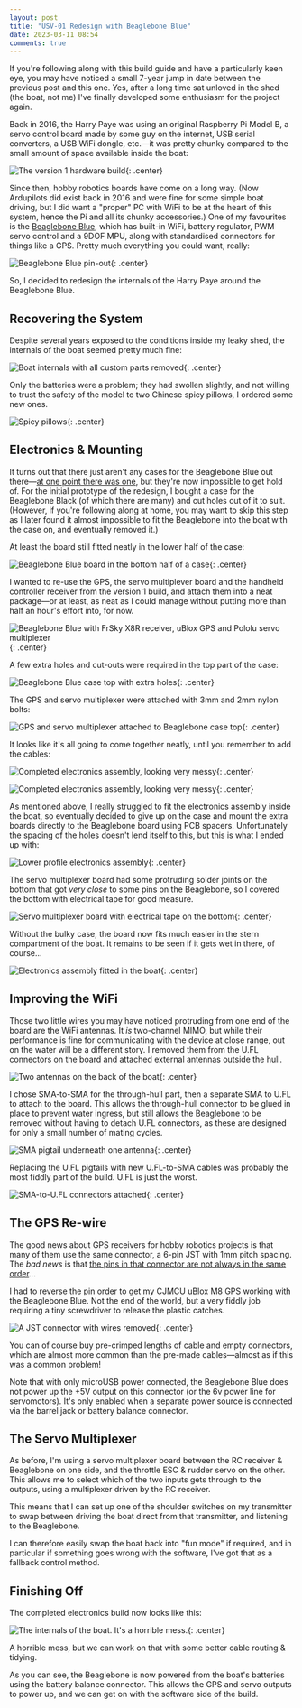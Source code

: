```yaml
---
layout: post
title: "USV-01 Redesign with Beaglebone Blue"
date: 2023-03-11 08:54
comments: true
---
```


If you're following along with this build guide and have a particularly keen eye, you may have noticed a small 7-year jump in date between the previous post and this one. Yes, after a long time sat unloved in the shed (the boat, not me) I've finally developed some enthusiasm for the project again.

Back in 2016, the Harry Paye was using an original Raspberry Pi Model B, a servo control board made by some guy on the internet, USB serial converters, a USB WiFi dongle, etc.&mdash;it was pretty chunky compared to the small amount of space available inside the boat:

![The version 1 hardware build](/hardware/usv-01/box7.jpg){: .center}

Since then, hobby robotics boards have come on a long way. (Now Ardupilots did exist back in 2016 and were fine for some simple boat driving, but I did want a "proper" PC with WiFi to be at the heart of this system, hence the Pi and all its chunky accessories.) One of my favourites is the [Beaglebone Blue](https://beagleboard.org/blue), which has built-in WiFi, battery regulator, PWM servo control and a 9DOF MPU, along with standardised connectors for things like a GPS. Pretty much everything you could want, really:

![Beaglebone Blue pin-out](/hardware/usv-01/beaglebone-pinout.jpg){: .center}

So, I decided to redesign the internals of the Harry Paye around the Beaglebone Blue.

## Recovering the System

Despite several years exposed to the conditions inside my leaky shed, the internals of the boat seemed pretty much fine:

![Boat internals with all custom parts removed](/hardware/usv-01/rebuild1.jpg){: .center}

Only the batteries were a problem; they had swollen slightly, and not willing to trust the safety of the model to two Chinese spicy pillows, I ordered some new ones.

![Spicy pillows](/hardware/usv-01/rebuild2.jpg){: .center}

## Electronics & Mounting

It turns out that there just aren't any cases for the Beaglebone Blue out there&mdash;[at one point there was one](https://in.rsdelivers.com/product/designspark/cbbblue-clr/designspark-case-for-beaglebone-blue-blue/1442599), but they're now impossible to get hold of. For the initial prototype of the redesign, I bought a case for the Beaglebone Black (of which there are many) and cut holes out of it to suit. (However, if you're following along at home, you may want to skip this step as I later found it almost impossible to fit the Beaglebone into the boat with the case on, and eventually removed it.)

At least the board still fitted neatly in the lower half of the case:

![Beaglebone Blue board in the bottom half of a case](/hardware/usv-01/rebuild3.jpg){: .center}

I wanted to re-use the GPS, the servo multiplever board and the handheld controller receiver from the version 1 build, and attach them into a neat package&mdash;or at least, as neat as I could manage without putting more than half an hour's effort into, for now.

![Beaglebone Blue with FrSky X8R receiver, uBlox GPS and Pololu servo multiplexer](/hardware/usv-01/rebuild4.jpg){: .center}

A few extra holes and cut-outs were required in the top part of the case:

![Beaglebone Blue case top with extra holes](/hardware/usv-01/rebuild5.jpg){: .center}

The GPS and servo multiplexer were attached with 3mm and 2mm nylon bolts:

![GPS and servo multiplexer attached to Beaglebone case top](/hardware/usv-01/rebuild6.jpg){: .center}

It looks like it's all going to come together neatly, until you remember to add the cables:

![Completed electronics assembly, looking very messy](/hardware/usv-01/rebuild7.jpg){: .center}

![Completed electronics assembly, looking very messy](/hardware/usv-01/rebuild8.jpg){: .center}

As mentioned above, I really struggled to fit the electronics assembly inside the boat, so eventually decided to give up on the case and mount the extra boards directly to the Beaglebone board using PCB spacers. Unfortunately the spacing of the holes doesn't lend itself to this, but this is what I ended up with:

![Lower profile electronics assembly](/hardware/usv-01/rebuild12.jpg){: .center}

The servo multiplexer board had some protruding solder joints on the bottom that got *very close* to some pins on the Beaglebone, so I covered the bottom with electrical tape for good measure.

![Servo multiplexer board with electrical tape on the bottom](/hardware/usv-01/rebuild13.jpg){: .center}

Without the bulky case, the board now fits much easier in the stern compartment of the boat. It remains to be seen if it gets wet in there, of course...

![Electronics assembly fitted in the boat](/hardware/usv-01/rebuild14.jpg){: .center}

## Improving the WiFi

Those two little wires you may have noticed protruding from one end of the board are the WiFi antennas. It *is* two-channel MIMO, but while their performance is fine for communicating with the device at close range, out on the water will be a different story. I removed them from the U.FL connectors on the board and attached external antennas outside the hull.

![Two antennas on the back of the boat](/hardware/usv-01/rebuild9.jpg){: .center}

I chose SMA-to-SMA for the through-hull part, then a separate SMA to U.FL to attach to the board. This allows the through-hull connector to be glued in place to prevent water ingress, but still allows the Beaglebone to be removed without having to detach U.FL connectors, as these are designed for only a small number of mating cycles.

![SMA pigtail underneath one antenna](/hardware/usv-01/rebuild10.jpg){: .center}

Replacing the U.FL pigtails with new U.FL-to-SMA cables was probably the most fiddly part of the build. U.FL is just the worst.

![SMA-to-U.FL connectors attached](/hardware/usv-01/rebuild15.jpg){: .center}

## The GPS Re-wire

The good news about GPS receivers for hobby robotics projects is that many of them use the same connector, a 6-pin JST with 1mm pitch spacing. The *bad news* is that [the pins in that connector are not always in the same order](https://discuss.ardupilot.org/uploads/default/original/2X/6/6e2eaa6201a83f92fbc241529087e41ffadd1d01.jpg)...

I had to reverse the pin order to get my CJMCU uBlox M8 GPS working with the Beaglebone Blue. Not the end of the world, but a very fiddly job requiring a tiny screwdriver to release the plastic catches.

![A JST connector with wires removed](/hardware/usv-01/rebuild11.jpg){: .center}

You can of course buy pre-crimped lengths of cable and empty connectors, which are almost more common than the pre-made cables&mdash;almost as if this was a common problem!

Note that with only microUSB power connected, the Beaglebone Blue does not power up the +5V output on this connector (or the 6v power line for servomotors). It's only enabled when a separate power source is connected via the barrel jack or battery balance connector.

## The Servo Multiplexer

As before, I'm using a servo multiplexer board between the RC receiver & Beaglebone on one side, and the throttle ESC & rudder servo on the other. This allows me to select which of the two inputs gets through to the outputs, using a multiplexer driven by the RC receiver.

This means that I can set up one of the shoulder switches on my transmitter to swap between driving the boat direct from that transmitter, and listening to the Beaglebone.

I can therefore easily swap the boat back into "fun mode" if required, and in particular if something goes wrong with the software, I've got that as a fallback control method.

## Finishing Off

The completed electronics build now looks like this:

![The internals of the boat. It's a horrible mess.](/hardware/usv-01/rebuild16.jpg){: .center}

A horrible mess, but we can work on that with some better cable routing & tidying.

As you can see, the Beaglebone is now powered from the boat's batteries using the battery balance connector. This allows the GPS and servo outputs to power up, and we can get on with the software side of the build.
